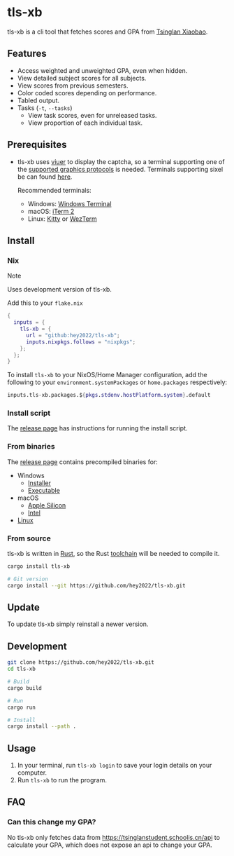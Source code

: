 # tls-xb

tls-xb is a cli tool that fetches scores and GPA from [Tsinglan Xiaobao](https://tsinglanstudent.schoolis.cn).

## Features

- Access weighted and unweighted GPA, even when hidden.
- View detailed subject scores for all subjects.
- View scores from previous semesters.
- Color coded scores depending on performance.
- Tabled output.
- Tasks (`-t`, `--tasks`)
    - View task scores, even for unreleased tasks.
    - View proportion of each individual task.

## Prerequisites

- tls-xb uses [viuer](https://github.com/atanunq/viuer) to display the captcha,
  so a terminal supporting one of the [supported graphics protocols](https://docs.rs/crate/viuer/latest)
  is needed. Terminals supporting sixel be can found [here](https://www.arewesixelyet.com).

  Recommended terminals:
  - Windows: [Windows Terminal](https://github.com/microsoft/terminal)
  - macOS: [iTerm 2](https://iterm2.com/)
  - Linux: [Kitty](https://sw.kovidgoyal.net/kitty) or [WezTerm](https://wezfurlong.org/wezterm)

## Install

### Nix

> [!NOTE]  
> Uses development version of tls-xb.

Add this to your `flake.nix`

``` nix
{
  inputs = {
    tls-xb = {
      url = "github:hey2022/tls-xb";
      inputs.nixpkgs.follows = "nixpkgs";
    };
  };
}
```

To install `tls-xb` to your NixOS/Home Manager configuration, add the following to your `environment.systemPackages` or `home.packages` respectively:

``` nix
inputs.tls-xb.packages.${pkgs.stdenv.hostPlatform.system}.default
```

### Install script

The [release page](https://github.com/hey2022/tls-xb/releases/latest) has instructions for running the install script.

### From binaries

The [release page](https://github.com/hey2022/tls-xb/releases) contains
precompiled binaries for:

- Windows
   - [Installer](https://github.com/hey2022/tls-xb/releases/latest/download/tls-xb-x86_64-pc-windows-msvc.msi)
   - [Executable](https://github.com/hey2022/tls-xb/releases/latest/download/tls-xb-x86_64-pc-windows-msvc.zip)
- macOS
   - [Apple Silicon](https://github.com/hey2022/tls-xb/releases/latest/download/tls-xb-aarch64-apple-darwin.tar.xz)
   - [Intel](https://github.com/hey2022/tls-xb/releases/latest/download/tls-xb-x86_64-apple-darwin.tar.xz)
- [Linux](https://github.com/hey2022/tls-xb/releases/latest/download/tls-xb-x86_64-unknown-linux-gnu.tar.xz)

### From source

tls-xb is written in [Rust](https://www.rust-lang.org),
so the Rust [toolchain](https://rustup.rs) will be needed to compile it.

``` sh
cargo install tls-xb

# Git version
cargo install --git https://github.com/hey2022/tls-xb.git
```

## Update

To update tls-xb simply reinstall a newer version.

## Development

``` sh
git clone https://github.com/hey2022/tls-xb.git
cd tls-xb

# Build
cargo build

# Run
cargo run

# Install
cargo install --path .
```

## Usage

1. In your terminal, run `tls-xb login` to save your login details on your computer.
1. Run `tls-xb` to run the program.

## FAQ

### Can this change my GPA?

No tls-xb only fetches data from <https://tsinglanstudent.schoolis.cn/api>
to calculate your GPA, which does not expose an api to change your GPA.
